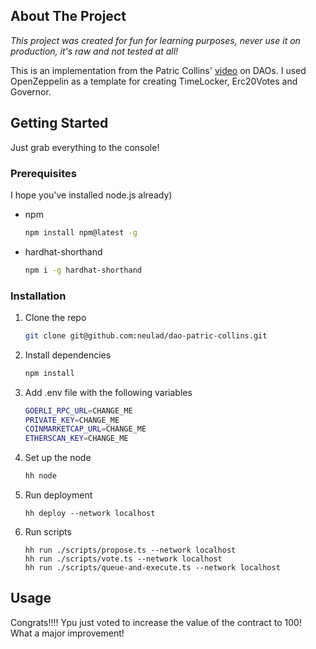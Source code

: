 <!-- ABOUT THE PROJECT -->
## About The Project
*This project was created for fun for learning purposes, never use it on production, it's raw and not tested at all!*

This is an implementation from the Patric Collins' [video](https://www.youtube.com/watch?v=AhJtmUqhAqg&t=4160s) on DAOs. I used OpenZeppelin as
a template for creating TimeLocker, Erc20Votes and Governor.

<!-- GETTING STARTED -->
## Getting Started

Just grab everything to the console!

### Prerequisites

I hope you've installed node.js already)
* npm
  ```sh
  npm install npm@latest -g
  ```
* hardhat-shorthand
  ```sh
  npm i -g hardhat-shorthand
  ```

### Installation

1. Clone the repo
   ```sh
   git clone git@github.com:neulad/dao-patric-collins.git
   ```
2. Install dependencies
   ```sh
   npm install
   ```
3. Add .env file with the following variables
   ```sh
   GOERLI_RPC_URL=CHANGE_ME
   PRIVATE_KEY=CHANGE_ME
   COINMARKETCAP_URL=CHANGE_ME
   ETHERSCAN_KEY=CHANGE_ME
   ```
4. Set up the node
   ```sh
   hh node
   ```
5. Run deployment
   ```
   hh deploy --network localhost
   ```
6. Run scripts
   ```
   hh run ./scripts/propose.ts --network localhost
   hh run ./scripts/vote.ts --network localhost
   hh run ./scripts/queue-and-execute.ts --network localhost
   ```

<!-- USAGE EXAMPLES -->
## Usage
Congrats!!!!
Ypu just voted to increase the value of the contract to 100! What a major improvement!
